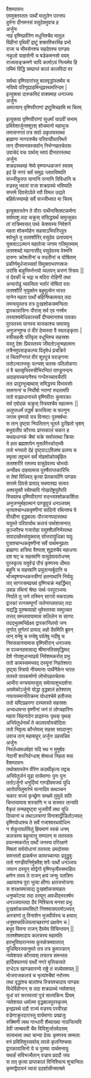 वैशम्पायनः   
एवमुक्तस्ततः पार्थो मातुलेन परन्तप  
दुर्मना दीनमनसं वसुदेवमुवाच ह  
अर्जुनः  
नाहं वृष्णिप्रवीरेण मधुभिश्चैव मातुल  
विहीनां पृथिवीं द्रष्टुं शक्तश्चिरमिह प्रभो  
राजा च भीमसेनश्च सहदेवश्च पाण्डवः  
नकुलो याज्ञसेनी च षडेकमनसो वयम्  
राज्यसङ्क्रमणे चापि कामोऽयं नित्यमेव हि  
तमिमं विद्धि सम्प्राप्तं कालं कालविदां वर  
  
सर्वथा वृष्णिदारांस्तु बालवृद्धांस्तथैव च  
नयिष्ये परिगृह्याहमिन्द्रप्रस्थमरिन्दम |  
इत्युक्त्वा दारुकमिदं वाक्यमाह धनञ्जयः  
अर्जुनः   
अमात्यान् वृष्णिवीराणां द्रष्टुमिच्छामि मा चिरम्  
  
इत्युक्त्वा वृष्णिवीराणां सुधर्मां यादवीं सभाम्  
प्रविवेशार्जुनश्शूरश् शोचमानो महाभुजः  
तमासनगतं तत्र सर्वाः प्रकृतयस्तथा  
ब्राह्मणा नागराश्चैव परिवार्योपतस्थिरे  
तान् दीनमनसस्सर्वान् निर्भग्नहतचेतसः  
उवाचेदं वचः पार्थस् स्वयं दीनतरस्तथा  
अर्जुनः  
शक्रप्रस्थमहं नेष्ये वृष्ण्यन्धकजनं स्वयम्  
इदं हि नगरं सर्वं समुद्रः प्लावयिष्यति  
सज्जीकुरुत यानानि रत्नानि विविधानि च  
वज्रस्तु भवतां राजा शक्रप्रस्थे भविष्यति  
सप्तमे दिवसेऽपेते रवौ विमल उद्यते  
बहिर्वत्स्यामहे सर्वे सज्जीभवत मा चिरम्  
  
इत्युक्तास्तेन ते पौराः पार्थेनाक्लिष्टकर्मणा  
सर्वमाशु तदा चक्रुस् संसिद्ध्यर्थं समुत्सुकाः  
तां रात्रिमवसत् पार्थः केशवस्य निवेशने  
महता शोकमोहेन सहसाऽभिपरिप्लुतः  
श्वोभूते तु ततश्शौरिर् वसुदेवः प्रतापवान्  
युक्त्वाऽऽत्मानं महातेजा जगाम गतिमुत्तमाम्  
ततश्शब्दो महानासीद् वसुदेवस्य वेश्मनि  
दारुणः क्रोशतीनां च रुदतीनां च योषिताम्  
प्रकीर्णमूर्धजास्सर्वा विमुक्ताभरणस्रजः  
उरांसि बाहुभिर्घ्नन्त्यो व्यलपन् करुणं स्त्रियः ||  
तं देवकी च भद्रा च मदिरा रोहिणी तथा  
अन्वारोढुं व्यवसिता भर्तारं योषितां वराः  
ततश्शौरिं नृयुक्तेन बहुमूल्येन भारत  
यानेन महता पार्थो बहिर्निष्क्रामयत् तदा  
तमन्वयुस्तत्र तत्र दुःखशोकसमन्विताः  
द्वारकावासिनः पौरास् सर्व एव नरर्षभ  
तस्याश्वमेधिकास्सर्वे दीप्यमानाश्च पावकाः  
पुरस्तस्य यानस्य याजकाश्च समाययुः  
अनुजग्मुश्च तं वीरं देव्यस्ता वै स्वलङ्कृताः |  
स्त्रीसहस्रैः परिवृता वधूभिश्च सहस्रशः  
यस्तु देशः प्रियस्तस्य जीवतोऽभून्महात्मनः  
तत्रैनमुपसङ्कल्प्य पितृमेधं प्रचक्रिरे  
तं चिताग्निगतं वीरं शूरपुत्रं वराङ्गनाः  
ततोऽन्वारुरुहुः पत्न्यश् चतस्रः पतिलोकगाः  
तं वै चतसृभिस्स्त्रीभिरन्वितं पाण्डुनन्दनः  
अदाहयच्चन्दनैश्च गन्धैरुच्चावचैरपि  
ततः प्रादुरभूच्छब्दस् समिद्धस्य विभावसोः  
सामगानां च निर्घोषो नराणां रुदतामपि  
ततो वज्रप्रधानास्ते वृष्णिवीराः कुमारकाः  
सर्व एवोदकं चक्रुस् स्त्रियश्चैव महात्मनः ||  
अलुप्तधर्मं तद्धर्मं कारयित्वा स फल्गुनः  
जगाम वृष्णयो यत्र विनष्टाः पुरुषर्षभाः  
स तान् दृष्ट्वा निपतितान् भूतले दुःखितो भृशम्  
बभूवातीव कौरव्यः प्राप्तकालं चकार ह  
यथाप्रधानकं चैषां चक्रे सर्वास्तथा क्रियाः  
ये हता ब्रह्मशापेन मुसलैरेरकोद्भवैः  
ततो भगवतो देहं दृष्ट्वाऽऽश्लिष्य प्रलप्य च  
स्मृत्वा तद्वचनं सर्वं मोहशोकोपबृंहितः  
ततश्शरीरे रामस्य वासुदेवस्य चोभयोः  
अन्वीक्ष्य दाहयामास पुरुषैराप्तकारिभिः  
स तेषां विधिवत् कृत्वा प्रेतकार्याणि पाण्डवः  
सप्तमे दिवसे प्रायाद् रथमारुह्य सत्वरः  
अश्वयुक्तै रथैश्चापि गोखरोष्ट्रयुतैरपि  
स्त्रियश्च वृष्णिवीराणां रुदन्त्यश्शोककर्शिताः  
अनुजग्मुर्महात्मानं पाण्डुपुत्रं धनञ्जयम्  
भृत्याश्चान्धकवृष्णीनां सादिनो रथिनश्च ये  
वीरहीना वृद्धबालाः पौरजानपदास्तथा  
ययुस्ते परिवार्याथ कलत्रं पार्थशासनात्  
कुञ्जरैश्च गजारोहा ययुश्शैलनिभैस्तथा  
सपादरक्षैस्संयुक्तास् सोत्तरायुधिका ययुः  
पुत्राश्चान्धकवृष्णीनां सर्वे पार्थमनुव्रताः  
ब्राह्मणाः क्षत्रिया वैश्याश् शूद्राश्चैव महाधनाः  
दश षट् च सहस्राणि वासुदेवावरोधनम्  
पुरस्कृत्य ययुर्वज्रं पौत्रं कृष्णस्य धीमतः  
बहूनि च सहस्राणि प्रयुतान्यर्बुदानि च  
भोजवृष्ण्यन्धकस्त्रीणां हतनाथानि निर्ययुः  
तत् सागरसमप्रख्यं वृष्णिचक्रं महर्द्धिमत्  
उवाह रथिनां श्रेष्ठः पार्थः परपुरञ्जयः  
निर्याते तु जने तस्मिन् सागरो मकरालयः  
द्वारकां रत्नसम्पूर्णां जलेनाप्लावयत् तदा  
यद्यद्धि पुरुषव्याघ्रो भूमेस्तस्या व्यमुञ्चत  
तत्तत् सम्प्लावयामास सलिलेन स सागरः  
तदद्भुतमभिप्रेक्ष्य द्वारकानिलयो जनः  
तूर्णात् तूर्णतरं प्रायाद् अहो दैवमिति ब्रुवन्  
तान् वनेषु च रम्येषु पर्वतेषु नदीषु च  
निवसन्नानयामास वृष्णिवीरान् धनञ्जयः  
स पञ्चनदमासाद्य श्रीमानतिसमृद्धिमत्  
देशे गोपशुधान्याढ्ये निवेशमकरोत् प्रभुः  
ततो कामस्समभवद् दस्यूनां निहतेश्वराः  
दृष्ट्वा स्त्रियो नीयमानाः पार्थेनैकेन भारत  
ततस्ते पापकर्माणो लोभोपहतचेतसः  
आभीरा मन्त्रयामासुस् समेत्याशुभदर्शनाः  
अयमेकोऽर्जुनो योद्धा वृद्धबालं हतेश्वरम्  
नयत्यस्मानतिक्रम्य योधाश्चेमे हतौजसः  
ततो यष्टिप्रहरणा दस्यवस्ते सहस्रशः  
अभ्यधावन्त वृष्णीनां जनं तं लोप्त्रहारिणः  
महता सिंहनादेन प्राद्रवन्तः पृथक् पृथक्  
अभिपेतुर्धनार्थं ते कालपर्यायचोदिताः  
ततो निवृत्य कौन्तेयस् सहसा सपदानुगः  
उवाच तान् महाबाहुर् अर्जुनः प्रहसन्निव  
अर्जुनः  
निवर्तध्वमधर्मज्ञा यदि स्थ न मुमूर्षवः  
नेदानीं शरनिर्दग्धाश् शेष्यध्वं निहता मया  
वैशम्पायनः   
तथोक्तास्तेन वीरेण कदर्थीकृत्य तद्वचः  
अभिपेतुर्जनं मूढा वार्यमाणाः पुनः पुनः  
ततोऽर्जुनो धनुर्दिव्यं गाण्डीवमजयं युधि  
आरोपयितुमारेभे यत्नादिव कथञ्चन  
चकार सज्यं कृच्छ्रेण सम्भ्रमे तुमुले सति  
चिन्तयामास शस्त्राणि न च सस्मार तान्यपि  
वैकृतं तन्महद्दृष्ट्वा भुजवीर्ये तथा युधि  
दिव्यानां च तथाऽस्त्राणां विनाशाद्व्रीडितोऽभवत्  
वृष्णियोधाश्च ते सर्वे गजाश्वरथयोधिनः  
न शेकुरावर्तयितुं ह्रियमाणं स्वकं धनम्  
कलत्रस्य बहुत्वात्तु सम्पतन् स ततस्ततः  
प्रयत्नमकरोत् पार्थो जनस्य परिरक्षणे  
मिषतां सर्वयोधानां ततस्ताः प्रमदोत्तमाः  
समन्ततो ह्यकर्षन्त कामाच्चान्याः प्रदुद्रुवुः  
ततो गाण्डीवनिर्मुक्तैश् शरैः पार्थो धनञ्जयः  
जघान दस्यून् सोद्वेगो वृष्णिभृत्यैस्समाहितः  
क्षणेन तस्य ते राजन् क्षयं जग्मुः पतत्रिणः  
अक्षयाश्च पुरा भूत्वा क्षीणाः क्षतजभोजनाः  
स शरक्षयमासाद्य दुःखशोकसमाहतः  
धनुष्कोट्या तदा दस्यून् अवधीद्भरतर्षभ  
धनञ्जयस्तदा दैवं निश्चित्य मनसा प्रभुः  
दुःखशोकसमाविष्टो निश्श्वासपरमोऽभवत्  
अस्त्राणां तु विनाशेन भुजवीर्यस्य च क्षयात्  
धनुषश्चाविधेयत्वाच्छराणां प्रक्षयेण च |  
बभूव विमना राजन् दैवमेव विचिन्तयन् ||  
ततश्शेषमादाय कलत्रस्य महामतिः  
हतभूयिष्ठरत्नस्य कुरुक्षेत्रमवातरत्  
युधिष्ठिरस्यानुमते तत्र तत्र कुमारकान्  
न्यवेशयत कौरव्यस् तत्रतत्र समन्ततः  
हार्दिक्यतनयं पार्थो नगरे मृत्तिकावते  
दग्धेऽत्र खाण्डवारण्ये राष्ट्रे तं सन्न्येवशयत् ||  
भोजराजकलत्रं च भृत्यांश्चैषां नरोत्तमः  
तथा वृद्धांश्च बालांश्च स्त्रियश्चादाय पाण्डवः  
विधेर्विहीनान् स तदा शक्रप्रस्थे न्यवेशयत्  
युधां वरं सरस्वत्यां पुत्रं सात्यकिनः प्रियम्  
न्यवेशयत धर्मात्मा वृद्धबालपुरस्कृतम्  
इन्द्रप्रस्थे ददौ राज्यं वज्रस्य परवीरहा  
वज्रेणाक्रूरदारास्तु वार्यमाणाः प्रवव्रजुः  
रुक्मिणी त्वथ गान्धारी शैब्याख्या नाग्रजित्यपि  
देवी जाम्बवती चैव विविशुर्जातवेदसम्  
सत्यभामा तथा चान्या देव्यः कृष्णस्य सम्मताः  
वनं प्रविविशुस्सर्वास् तपसे कृतनिश्चयाः  
द्वारकावासिनो ये च पुरुषाः पार्थमन्वयुः  
यथार्हं संविभज्यैतान् वज्राय प्रददौ जयः  
स तत् कृत्वा प्राप्तकालं विनिश्चित्य शुचान्वितः  
कृष्णद्वैपायनं व्यासं ददर्शासीनमाश्रमे  
